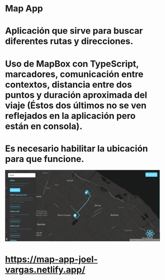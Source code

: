 # Map App
# Aplicación que sirve para buscar diferentes rutas y direcciones. 
# Uso de MapBox con TypeScript, marcadores, comunicación entre contextos, distancia entre dos puntos y   duración aproximada del viaje (Éstos dos últimos no se ven reflejados en la aplicación pero están en consola). 
# Es necesario habilitar la ubicación para que funcione. 

![map](map.PNG)

# https://map-app-joel-vargas.netlify.app/